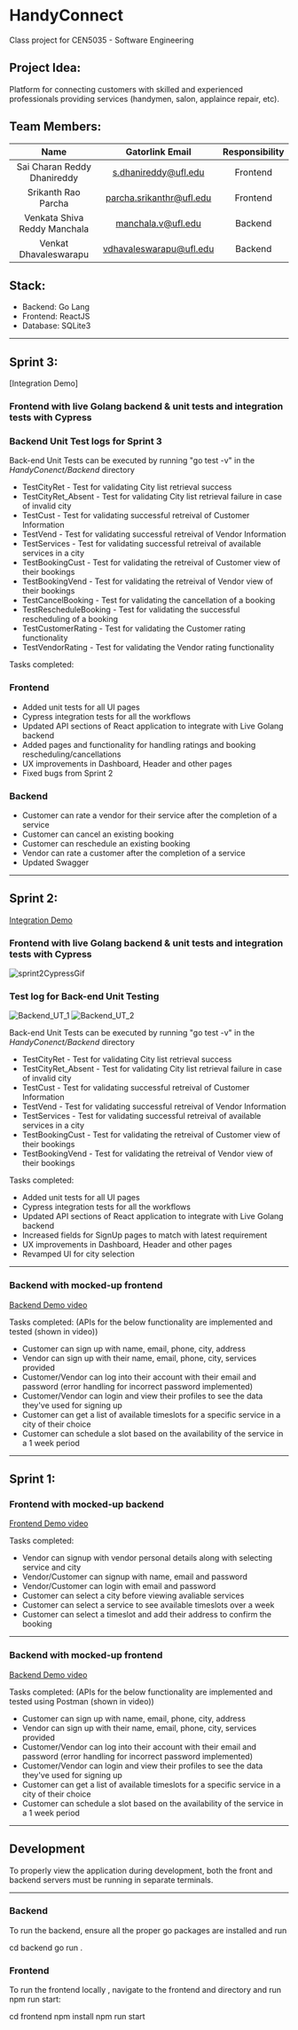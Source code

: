 # HandyConnect
Class project for CEN5035 - Software Engineering

## Project Idea:
Platform for connecting customers with skilled and experienced professionals providing services (handymen, salon, applaince repair, etc).

## Team Members:
| Name | Gatorlink Email | Responsibility |
| :--: | :--: | :--: |
| Sai Charan Reddy Dhanireddy | s.dhanireddy@ufl.edu | Frontend |
| Srikanth Rao Parcha | parcha.srikanthr@ufl.edu | Frontend |
| Venkata Shiva Reddy Manchala | manchala.v@ufl.edu | Backend |
| Venkat Dhavaleswarapu | vdhavaleswarapu@ufl.edu |  Backend |

## Stack:
- Backend: Go Lang
- Frontend: ReactJS
- Database: SQLite3

---
## Sprint 3:
[Integration Demo]

### Frontend with live Golang backend & unit tests and integration tests with Cypress

### Backend Unit Test logs for Sprint 3

Back-end Unit Tests can be executed by running "go test -v" in the *HandyConenct/Backend* directory

- TestCityRet - Test for validating City list retrieval success
- TestCityRet_Absent - Test for validating City list retrieval failure in case of invalid city
- TestCust - Test for validating successful retreival of Customer Information
- TestVend - Test for validating successful retreival of Vendor Information
- TestServices - Test for validating successful retreival of available services in a city
- TestBookingCust - Test for validating the retreival of Customer view of their bookings
- TestBookingVend - Test for validating the retreival of Vendor view of their bookings
- TestCancelBooking - Test for validating the cancellation of a booking
- TestRescheduleBooking - Test for validating the successful rescheduling of a booking
- TestCustomerRating - Test for validating the Customer rating functionality
- TestVendorRating - Test for validating the Vendor rating functionality

Tasks completed:

### Frontend
- Added unit tests for all UI pages
- Cypress integration tests for all the workflows
- Updated API sections of React application to integrate with Live Golang backend
- Added pages and functionality for handling ratings and booking rescheduling/cancellations
- UX improvements in Dashboard, Header and other pages
- Fixed bugs from Sprint 2

### Backend
- Customer can rate a vendor for their service after the completion of a service
- Customer can cancel an existing booking 
- Customer can reschedule an existing booking
- Vendor can rate a customer after the completion of a service
- Updated Swagger

---
## Sprint 2:
[Integration Demo](https://www.youtube.com/watch?v=2YWmvZNdyHM)

### Frontend with live Golang backend & unit tests and integration tests with Cypress

![sprint2CypressGif](https://user-images.githubusercontent.com/20516490/156865184-b26d30da-ba5b-4e2f-9c77-fd02d1a21a44.gif)

### Test log for Back-end Unit Testing
![Backend_UT_1](https://user-images.githubusercontent.com/89587982/156866040-d6da90bc-e48d-42c8-be9f-838dd9cbc254.png)
![Backend_UT_2](https://user-images.githubusercontent.com/89587982/156866041-33524d75-fdba-4e64-b3d4-ac3b1dc36307.png)

Back-end Unit Tests can be executed by running "go test -v" in the *HandyConenct/Backend* directory

- TestCityRet - Test for validating City list retrieval success
- TestCityRet_Absent - Test for validating City list retrieval failure in case of invalid city
- TestCust - Test for validating successful retreival of Customer Information
- TestVend - Test for validating successful retreival of Vendor Information
- TestServices - Test for validating successful retreival of available services in a city
- TestBookingCust - Test for validating the retreival of Customer view of their bookings
- TestBookingVend - Test for validating the retreival of Vendor view of their bookings

Tasks completed:

- Added unit tests for all UI pages
- Cypress integration tests for all the workflows
- Updated API sections of React application to integrate with Live Golang backend
- Increased fields for SignUp pages to match with latest requirement
- UX improvements in Dashboard, Header and other pages
- Revamped UI for city selection

---

### Backend with mocked-up frontend
[Backend Demo video](https://youtu.be/YhrciuviPqM)

Tasks completed: (APIs for the below functionality are implemented and tested (shown in video))

- Customer can sign up with name, email, phone, city, address
- Vendor can sign up with their name, email, phone, city, services provided
- Customer/Vendor can log into their account with their email and password (error handling for incorrect password implemented)
- Customer/Vendor can login and view their profiles to see the data they've used for signing up
- Customer can get a list of available timeslots for a specific service in a city of their choice
- Customer can schedule a slot based on the availability of the service in a 1 week period

---

## Sprint 1:

### Frontend with mocked-up backend
[Frontend Demo video](https://youtu.be/5rjAeEBbr_4)

Tasks completed:

- Vendor can signup with vendor personal details along with selecting service and city
- Vendor/Customer can signup with name, email and password
- Vendor/Customer can login with email and password
- Customer can select a city before viewing avaliable services
- Customer can select a service to see available timeslots over a week
- Customer can select a timeslot and add their address to confirm the booking

---

### Backend with mocked-up frontend
[Backend Demo video](https://youtu.be/YhrciuviPqM)

Tasks completed: (APIs for the below functionality are implemented and tested using Postman (shown in video))

- Customer can sign up with name, email, phone, city, address
- Vendor can sign up with their name, email, phone, city, services provided
- Customer/Vendor can log into their account with their email and password (error handling for incorrect password implemented)
- Customer/Vendor can login and view their profiles to see the data they've used for signing up
- Customer can get a list of available timeslots for a specific service in a city of their choice
- Customer can schedule a slot based on the availability of the service in a 1 week period

---

## Development
To properly view the application during development, both the front and backend servers must be running in separate terminals.

---

### Backend
To run the backend, ensure all the proper go packages are installed and run

cd backend
go run .

### Frontend
To run the frontend locally , navigate to the frontend and directory and run npm run start:

cd frontend
npm install
npm run start
